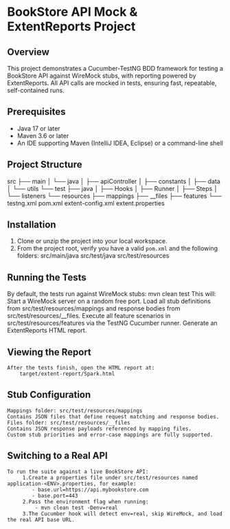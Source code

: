 # BookStore API Mock & ExtentReports Project
## Overview

This project demonstrates a Cucumber-TestNG BDD framework for testing a BookStore API against WireMock stubs, with reporting powered by ExtentReports. All API calls are mocked in tests, ensuring fast, repeatable, self-contained runs.

## Prerequisites

- Java 17 or later  
- Maven 3.6 or later  
- An IDE supporting Maven (IntelliJ IDEA, Eclipse) or a command-line shell

## Project Structure
src
├── main
│   └── java
│       ├── apiController
│       ├── constants
│       ├── data
│       └── utils
└── test
    ├── java
    │   ├── Hooks
    │   ├── Runner
    │   ├── Steps
    │   └── listeners
    └── resources
        ├── mappings
        ├── __files
        ├── features
        └── testng.xml
pom.xml
extent-config.xml
extent.properties

## Installation

1. Clone or unzip the project into your local workspace.  
2. From the project root, verify you have a valid `pom.xml` and the following folders:
      src/main/java
      src/test/java
      src/test/resources

## Running the Tests
  By default, the tests run against WireMock stubs:
      mvn clean test
  This will:
    Start a WireMock server on a random free port.
    Load all stub definitions from src/test/resources/mappings and response bodies from src/test/resources/__files.
    Execute all feature scenarios in src/test/resources/features via the TestNG Cucumber runner.
    Generate an ExtentReports HTML report.    

## Viewing the Report
    After the tests finish, open the HTML report at:
        target/extent-report/Spark.html

## Stub Configuration
    Mappings folder: src/test/resources/mappings
    Contains JSON files that define request matching and response bodies.
    Files folder: src/test/resources/__files
    Contains JSON response payloads referenced by mapping files.
    Custom stub priorities and error-case mappings are fully supported.      

## Switching to a Real API
    To run the suite against a live BookStore API:
         1.Create a properties file under src/test/resources named application-<ENV>.properties, for example:
            - base.url=https://api.mybookstore.com
            - base.port=443
         2.Pass the environment flag when running:
             - mvn clean test -Denv=real
         3.The Cucumber hook will detect env=real, skip WireMock, and load the real API base URL.

     
  

     
